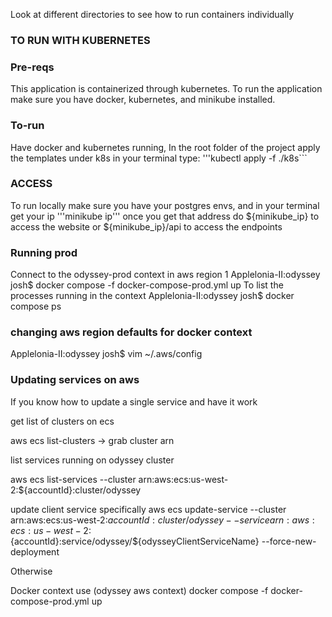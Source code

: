 Look at different directories to see how to run containers individually 
### TO RUN WITH KUBERNETES
### Pre-reqs
This application is containerized through kubernetes. To run the application 
make sure you have docker, kubernetes, and minikube installed. 
### To-run 
Have docker and kubernetes running, 
In the root folder of the project apply the templates under k8s
in your terminal type: '''kubectl apply -f ./k8s```
### ACCESS 
To run locally make sure you have your postgres envs, and in your terminal get your ip 
'''minikube ip''' 
once you get that address do ${minikube_ip} to access the website or ${minikube_ip}/api to access the endpoints

### Running prod 
Connect to the odyssey-prod context in aws region 1
Applelonia-II:odyssey josh$ docker compose -f docker-compose-prod.yml up
To list the processes running in the context 
Applelonia-II:odyssey josh$ docker compose ps

### changing aws region defaults for docker context 
Applelonia-II:odyssey josh$ vim ~/.aws/config

### Updating services on aws

If you know how to update a single service and have it work 

get list of clusters on ecs

aws ecs list-clusters
-> grab cluster arn 

list services running on odyssey cluster

aws ecs list-services --cluster arn:aws:ecs:us-west-2:${accountId}:cluster/odyssey

update client service specifically
aws ecs update-service --cluster arn:aws:ecs:us-west-2:${accountId}:cluster/odyssey --service arn:aws:ecs:us-west-2:${accountId}:service/odyssey/${odysseyClientServiceName} --force-new-deployment

Otherwise 

Docker context use (odyssey aws context)
docker compose -f docker-compose-prod.yml up

